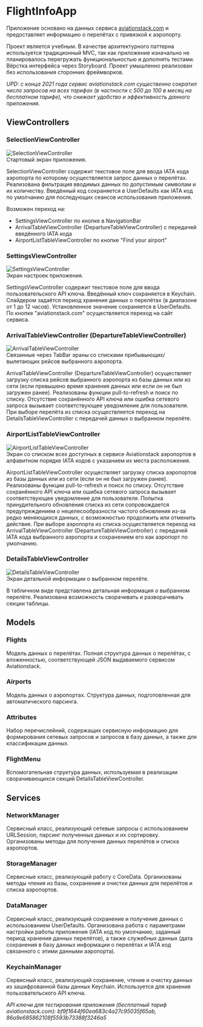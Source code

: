# FlightInfoApp
Приложение основано на данных сервиса [aviationstack.com](https://aviationstack.com/) и предоставляет информацию о перелётах с привязкой к аэропорту.

Проект является учебным. В качестве архитектурного паттерна используется традиционный MVC, так как приложение изначально не планировалось перегружать функциональностью и дополнять тестами. Вёрстка интерфейса через Storyboard. Проект умышленно реализован без использования сторонних фреймворков.

*UPD: с конца 2021 года сервис aviationstack.com существенно сократил число запросов на всех тарифах (в частности с 500 до 100 в месяц на бесплатном тарифе), что снижает удобство и эффективность данного приложения.*

## ViewControllers

### SelectionViewController
![](/Screenshots/SelectionViewController.png "SelectionViewController")  
Стартовый экран приложения.

SelectionViewController содержит текстовое поле для ввода IATA кода аэропорта по которому осуществляется запрос данных о перелётах. Реализована фильтрация вводимых данных по допустимым символам и их количеству. Введённый код сохраняется в UserDefaults как IATA код по умолчанию для последующих сеансов использования приложения.

Возможен переход на:
* SettingsViewController по кнопке в NavigationBar
* ArrivalTableViewController (DepartureTableViewController) с передачей введённого IATA кода
* AirportListTableViewController по кнопке "Find your airport"

### SettingsViewController
![](/Screenshots/SettingsViewController.png "SettingsViewController")  
Экран настроек приложения.

SettingsViewController содержит текстовое поле для ввода пользовательского API ключа. Введённый ключ сохраняется в Keychain. Слайдером задаётся период хранения данных о перелётах (в диапазоне от 1 до 12 часов). Установленное значение сохраняется в UserDefaults. По кнопке "aviationstack.com" осуществляется переход на сайт сервиса.

### ArrivalTableViewController (DepartureTableViewController)
![](/Screenshots/ArrivalTableViewController.png "ArrivalTableViewController")  
Связанные через TabBar эраны со списками прибывыющих/вылетающих рейсов выбранного аэропорта.

ArrivalTableViewController (DepartureTableViewController) осуществляет загрузку списка рейсов выбранного аэропорта из базы данных или из сети (если превышено время хранения данных или если он не был загружен ранее). Реализованы функции pull-to-refresh и поиск по списку. Отсутствие сохранённого API ключа или ошибка сетевого запроса вызывает соответствующее уведомление для пользователя. При выборе перелёта из списка осуществляется переход на DetailsTableViewController с передачей данных о выбранном перелёте.

### AirportListTableViewController
![](/Screenshots/AirportListTableViewController.png "AirportListTableViewController")  
Экран со списком всех доступных в сервисе Aviationstack аэропортов в алфавитном порядке IATA кодов с указанием их места расположения.

AirportListTableViewController осуществляет загрузку списка аэропортов из базы данных или из сети (если он не был загружен ранее). Реализованы функции pull-to-refresh и поиск по списку. Отсутствие сохранённого API ключа или ошибка сетевого запроса вызывает соответствующее уведомление для пользователя. Попытка принудительного обновления списка из сети сопровождается предупреждением о нецелесообразности частого обновления из-за редко меняющихся данных, с возможностью продолжить или отменить действие. При выборе аэропорта из списка осуществляется переход на ArrivalTableViewController (DepartureTableViewController) с передачей IATA кода выбранного аэропорта и сохранением его как аэропорт по умолчанию.

### DetailsTableViewController
![](/Screenshots/DetailsTableViewController.png "DetailsTableViewController")  
Экран детальной информации о выбранном перелёте.

В табличном виде представлена детальная информация о выбранном перелёте. Реализована возможность сворачивать и разворачивать секции таблицы.

## Models

### Flights
Модель данных о перелётах. Полная структура данных о перелётах, с вложенностью, соответствующей JSON выдаваемого сервисом Aviationstack.

### Airports
Модель данных о аэропортах. Структура данных, подготовленная для автоматического парсинга.

### Attributes
Набор перечислейний, содержащих сервисную информацию для формирования сетевых запросов и запросов в базу данных, а также для классификации данных.

### FlightMenu
Вспомогательная структура данных, используемая в реализации сворачивающихся секций DetailsTableViewController.

## Services

### NetworkManager
Сервисный класс, реализующий сетевые запросы с использованием URLSession, парсинг полученных данных и их сортировку. Организованы методы для получения данных перелётов и списка аэропортов.

### StorageManager
Сервисные класс, реализующий работу с CoreData. Организованы методы чтения из базы, сохранения и очистки данных для перелётов и списка аэропортов.

### DataManager
Сервисный класс, реализующий сохранение и получение данных с использованием UserDefaults. Организована работа с параметрами настройки работы приложения (IATA код по умолчанию, заданный период хранения данных перелётов), а также служебных данных (дата сохранения в базу данных информации о перелётах и IATA код связанного с этими данными аэропорта).

### KeychainManager
Сервисный класс, реализующий сохранение, чтение и очистку данных из зашифрованной базы данных Keychain. Используется для хранения пользовательского API ключа.

*API ключи для тестирования приложения (бесплатный тариф aviationstack.com): bf9f1644f60ea683c4a27c95035f65ab, 86a9e685862108f5593b73388f3246a5*

